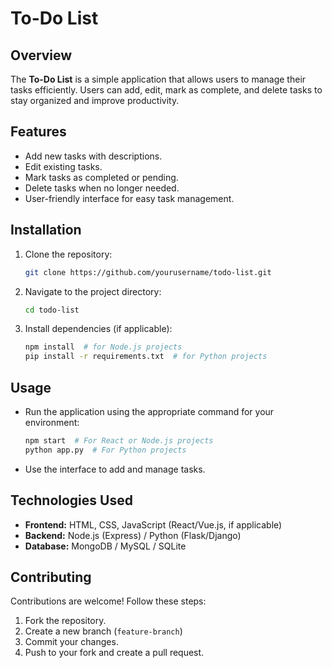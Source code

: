 # To-Do List

## Overview
The **To-Do List** is a simple application that allows users to manage their tasks efficiently. Users can add, edit, mark as complete, and delete tasks to stay organized and improve productivity.

## Features
- Add new tasks with descriptions.
- Edit existing tasks.
- Mark tasks as completed or pending.
- Delete tasks when no longer needed.
- User-friendly interface for easy task management.

## Installation
1. Clone the repository:
   ```sh
   git clone https://github.com/yourusername/todo-list.git
   ```
2. Navigate to the project directory:
   ```sh
   cd todo-list
   ```
3. Install dependencies (if applicable):
   ```sh
   npm install  # for Node.js projects
   pip install -r requirements.txt  # for Python projects
   ```

## Usage
- Run the application using the appropriate command for your environment:
  ```sh
  npm start  # For React or Node.js projects
  python app.py  # For Python projects
  ```
- Use the interface to add and manage tasks.

## Technologies Used
- **Frontend:** HTML, CSS, JavaScript (React/Vue.js, if applicable)
- **Backend:** Node.js (Express) / Python (Flask/Django)
- **Database:** MongoDB / MySQL / SQLite

## Contributing
Contributions are welcome! Follow these steps:
1. Fork the repository.
2. Create a new branch (`feature-branch`)
3. Commit your changes.
4. Push to your fork and create a pull request.

